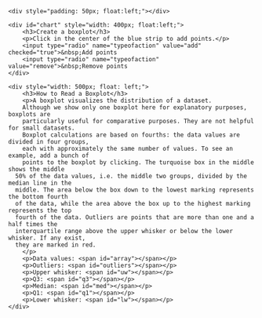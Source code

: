 <!DOCTYPE html>
<html lang="en">
  <head>
    <meta charset="utf-8">
    <title>Boxplots</title>
    <script src="https://d3js.org/d3.v5.min.js"></script>
  </head>

<body>

	<div style="padding: 50px; float:left;"></div>

	<div id="chart" style="width: 400px; float:left;">
		<h3>Create a boxplot</h3>
		<p>Click in the center of the blue strip to add points.</p>
		<input type="radio" name="typeofaction" value="add" checked="true">&nbsp;Add points
		<input type="radio" name="typeofaction" value="remove">&nbsp;Remove points
	</div>

	<div style="width: 500px; float: left;">
		<h3>How to Read a Boxplot</h3>
		<p>A boxplot visualizes the distribution of a dataset. 
		Although we show only one boxplot here for explanatory purposes, boxplots are 
		particularly useful for comparative purposes. They are not helpful for small datasets.
		Boxplot calculations are based on fourths: the data values are divided in four groups,
		each with approximately the same number of values. To see an example, add a bunch of
		points to the boxplot by clicking. The turquoise box in the middle shows the middle
	  50% of the data values, i.e. the middle two groups, divided by the median line in the
	  middle. The area below the box down to the lowest marking represents the bottom fourth
	  of the data, while the area above the box up to the highest marking represents the top
	  fourth of the data. Outliers are points that are more than one and a half times the
	  interquartile range above the upper whisker or below the lower whisker. If any exist,
	  they are marked in red. 
		</p> 
		<p>Data values: <span id="array"></span></p>
		<p>Outliers: <span id="outliers"></span></p>
		<p>Upper whisker: <span id="uw"></span></p>
		<p>Q3: <span id="q3"></span></p>
		<p>Median: <span id="med"></span></p>
		<p>Q1: <span id="q1"></span></p>
		<p>Lower whisker: <span id="lw"></span></p>
	</div>
		
	  
  <script type="text/javascript">
	  // svg dimensions
		var w = 400;
		var h = 375;
		var padding = 30;

		// axis min / max
		var ymin = -100;
		var ymax = 100;

		// boxplot parameters		
		var boxcenter = 200;
		var boxwidth = 50;

		// colors
		var bkgcolor = "#d8f0f3";
		var boxcolor = "turquoise";
		var outcolor = "red";
		var nonoutcolor = "black";

		// scale function
		var yScale = d3.scaleLinear()
				.domain([ymin, ymax])
				.range([h - padding, padding]);

		// axes
		var yAxis = d3.axisLeft()
				.scale(yScale).ticks(5);

		// create SVG element
		var svg = d3.select("div#chart")
				.append("svg")
				.attr("width", w)
				.attr("height", h);


		// create Y axis
		svg.append("g")
				.attr("transform", `translate(${boxcenter-boxwidth-padding}, 0)`)
				.call(yAxis);

		// radio button behavior
		var action = "add";

		d3.selectAll("input")
				.on("click", function() {
						action = d3.select(this).node().value;
				});

		// create clickable rectangle
		svg.append("rect")
				.classed("clickarea", true)
				.attr("x", boxcenter - boxwidth / 2)
				.attr("y", yScale(ymax))
				.attr("width", boxwidth)
				.attr("height", yScale(ymin) - yScale(ymax))
				.attr("fill", "#c5e8ed");

		// create non-clickable border
		svg.append("rect")
				.attr("x", boxcenter - boxwidth)
				.attr("y", yScale(ymax))
				.attr("width", boxwidth / 2)
				.attr("height", yScale(ymin) - yScale(ymax))
				.attr("fill", bkgcolor);

		svg.append("rect")
				.attr("x", boxcenter + boxwidth / 2)
				.attr("y", yScale(ymax))
				.attr("width", boxwidth / 2)
				.attr("height", yScale(ymin) - yScale(ymax))
				.attr("fill", bkgcolor);


		// create initial boxplot box 
		svg.append("line")
				.attr("id", "vline")
				.attr("x1", boxcenter)
				.attr("x2", boxcenter)
				.attr("stroke", "black");
		svg.append("rect")
				.classed("clickarea", true)
				.attr("id", "box")
				.attr("x", boxcenter - boxwidth / 2)
				.attr("width", boxwidth)
				.attr("stroke", "black")
				.attr("fill", boxcolor);
		svg.append("g")
				.attr("id", "hlines")
				.selectAll("line")
				.data([h+50, h+50, h+50])
				.enter()
				.append("line")
				.attr("x1", boxcenter - boxwidth / 2)
				.attr("x2", boxcenter + boxwidth / 2)
				.attr("y1", d => d) // not visible
				.attr("y2", d => d) // not visible
				.attr("stroke", "black");


		// update boxplot function
		var updateboxplot = function() {

				var data = d3.selectAll("circle").data();

				// compute summary statistics used for the box
				var sorted = data;
				sorted.sort(d3.ascending);
				var q1 = d3.quantile(sorted, .25);
				var median = d3.quantile(sorted, .5);
				var q3 = d3.quantile(sorted, .75);
				var iqr = q3 - q1;
				var lowerfence = q1 - 1.5 * iqr;
				var upperfence = q3 + 1.5 * iqr;
				var outliers = sorted.filter(x => (x < lowerfence | x > upperfence));
				var nonoutliers = sorted.filter(x => (x >= lowerfence & x <= upperfence));
				var lowerwhisker = d3.min(nonoutliers);
				var upperwhisker = d3.max(nonoutliers);

				// update display
				d3.select("#array").text(sorted.map(x => x.toFixed()).join(", "));
				d3.select("#q1").text(Math.round(q1));
				d3.select("#med").text(Math.round(median));
				d3.select("#q3").text(Math.round(q3));
				d3.select("#outliers").text(outliers.map(x => x.toFixed()).join(", "));
				d3.select("#lw").text(Math.round(lowerwhisker));
				d3.select("#uw").text(Math.round(upperwhisker));

				// update graphics
				if (data.length == 0) {
						svg.select("g#hlines")
								.selectAll("line")
								.attr("y1", h + 50) // not visible
								.attr("y2", h + 50) // not visible
				} else {
						if (data.length == 1 && action == "add") {
								dur = 0;  // no transition
						} else { 
								dur = 500;  // standard transition 
						};

						// outlier color
						svg.selectAll("circle")
								.attr("fill", function(d) {
										if (d > upperfence | d < lowerfence) {
												return outcolor;
										} else {
												return nonoutcolor;
										}
								})

						// update the main vertical line
						svg.select("#vline")
								.transition()
								.duration(dur)
								.attr("y1", yScale(lowerwhisker))
								.attr("y2", yScale(upperwhisker));

						// update the boxplot box
						svg.select("rect#box")
								.transition()
								.duration(dur)
								.attr("y", yScale(q3))
								.attr("height", (yScale(q1) - yScale(q3)))

						// Update lowerwhisker, median, and upperwhisker horizontal lines
						svg.select("g#hlines")
								.selectAll("line")
								.data([lowerwhisker, median, upperwhisker])
								.transition()
								.duration(dur)
								.attr("y1", d => yScale(d))
								.attr("y2", d => yScale(d));
				};
		};
		// Click behavior	

		svg.selectAll("rect.clickarea")
				.on("click", function() {
						if (action === "add") {
								var value = yScale.invert(d3.mouse(this)[1]);
								svg.append("circle")
										.data([value])
										.attr("cx", d3.mouse(this)[0])
										.attr("cy", d3.mouse(this)[1])
										.attr("r", "3")
										.attr("fill", nonoutcolor)
										.attr("fill-opacity", "80%")
										.on("click", function() {
												if (action === "remove") {
														d3.select(this).remove(); // self destruct when clicked
														updateboxplot();
												}
										});
								updateboxplot();
						}
				});

  </script>

  </body>

</html>
